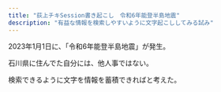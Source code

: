 ```yaml
---
title: "荻上チキSession書き起こし　令和6年能登半島地震"
description: "有益な情報を検索しやすいように文字起こししてみる試み"
---
```


2023年1月1日に、「令和6年能登半島地震」が発生。

石川県に住んでた自分には、他人事ではない。

検索できるように文字を情報を蓄積できればと考えた。




